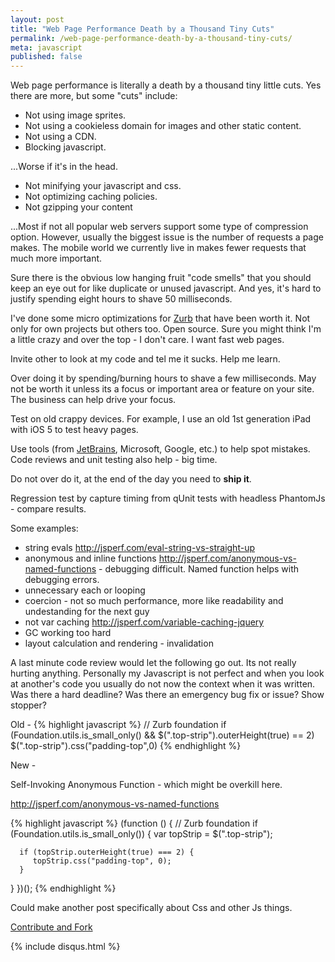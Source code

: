 ```yaml
---
layout: post
title: "Web Page Performance Death by a Thousand Tiny Cuts"
permalink: /web-page-performance-death-by-a-thousand-tiny-cuts/
meta: javascript
published: false
---
```

Web page performance is literally a death by a thousand tiny little cuts.  Yes there are more, but some "cuts" include: 

* Not using image sprites.
* Not using a cookieless domain for images and other static content.  
* Not using a CDN.  
* Blocking javascript.

...Worse if it's in the head.
* Not minifying your javascript and css.  
* Not optimizing caching policies.  
* Not gzipping your content

...Most if not all popular web servers support some type of compression option. 
However, usually the biggest issue is the number of requests a page makes.  The mobile world we currently live in makes fewer requests that much more important.

Sure there is the obvious low hanging fruit "code smells" that you should keep an eye out for like duplicate or unused javascript.  And yes, it's hard to justify spending eight hours to shave 50 milliseconds.

I've done some micro optimizations for [Zurb](http://foundation.zurb.com/) that have been worth it.  Not only for own projects but others too.  Open source.  Sure you might think I'm a little crazy and over the top - I don't care.  I want fast web pages.

Invite other to look at my code and tel me it sucks.  Help me learn.

Over doing it by spending/burning hours to shave a few milliseconds.  May not be worth it unless its a focus or important area or feature on your site.  The business can help drive your focus.

Test on old crappy devices.  For example, I use an old 1st generation iPad with iOS 5 to test heavy pages.

Use tools (from [JetBrains](http://www.jetbrains.com/), Microsoft, Google, etc.) to help spot mistakes.  Code reviews and unit testing also help - big time.

Do not over do it, at the end of the day you need to **ship it**.

Regression test by capture timing from qUnit tests with headless PhantomJs - compare results.

Some examples:

  -  string evals http://jsperf.com/eval-string-vs-straight-up
  -  anonymous and inline functions http://jsperf.com/anonymous-vs-named-functions
    - debugging difficult.  Named function helps with debugging errors.
  -  unnecessary each or looping
  -  coercion - not so much performance, more like readability and undestanding for the next guy
  -  not var caching http://jsperf.com/variable-caching-jquery
  -  GC working too hard
  -  layout calculation and rendering
    - invalidation
    
A last minute code review would let the following go out.  Its not really hurting anything.  Personally my Javascript is not perfect and when you look at another's code you usually do not now the context when it was written.  Was there a hard deadline?  Was there an emergency bug fix or issue?  Show stopper?

Old -
{% highlight javascript %}
// Zurb foundation
if (Foundation.utils.is_small_only() && $(".top-strip").outerHeight(true) == 2) 
   $(".top-strip").css("padding-top",0)
{% endhighlight %}

New -

Self-Invoking Anonymous Function - which might be overkill here.

http://jsperf.com/anonymous-vs-named-functions

{% highlight javascript %}
(function () {
   // Zurb foundation
   if (Foundation.utils.is_small_only()) {
      var topStrip = $(".top-strip");

      if (topStrip.outerHeight(true) === 2) {
         topStrip.css("padding-top", 0);
      }
   }
})();
{% endhighlight %}

Could make another post specifically about Css and other Js things.

<span class="fi-page-edit size-21"></span> <a href="{{ site.post_source_root }}2016-03-16-web-page-performance-death-by-a-thousand-tiny-cuts.markdown" target="_blank">Contribute and Fork</a>

{% include disqus.html %}
